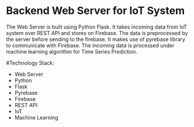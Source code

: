 # Backend Web Server for IoT System
The Web Server is built using Python Flask. It takes incoming data from IoT system over REST API and stores on Firebase.
The data is preprocessed by the server before sending to the firebase.
It makes use of pyrebase library to communicate with Firebase.
The incoming data is processed under machine learning algorithm for Time Series Prediction.

#Technology Stack:
- Web Server
- Python
- Flask
- Pyrebase
- Firebase
- REST API
- IoT
- Machine Learning

